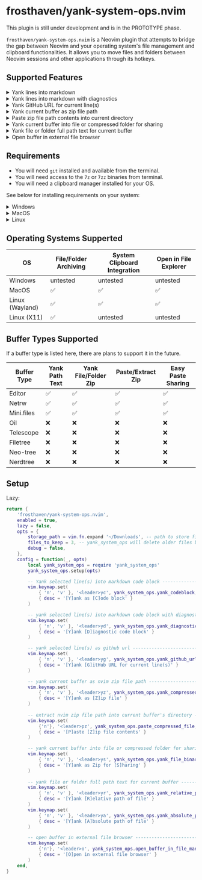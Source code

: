 # frosthaven/yank-system-ops.nvim

This plugin is still under development and is in the PROTOTYPE phase.

`frosthaven/yank-system-ops.nvim` is a Neovim plugin that attempts to bridge the
gap between Neovim and your operating system's file management and clipboard
functionalities. It allows you to move files and folders between Neovim sessions
and other applications through its hotkeys.


##  Supported Features

<details>
    <summary>Yank lines into markdown</summary>

Yank selected line(s) into a markdown code block for pasting into chats, etc.

_Example keymap:_

```lua
vim.keymap.set(
    { 'n', 'v' }, '<leader>yc', yank_system_ops.yank_codeblock,
    { desc = '[Y]ank as [C]ode block' }
)
```

_Example output:_

```lua
M.config = {
    storage_path = vim.fn.stdpath 'data' .. '/yank-more',
    files_to_keep = 3,
    debug = false,
}
```
</details>

<details>
    <summary>Yank lines into markdown with diagnostics</summary>
Yank selected line(s) into a markdown code block with diagnostics for pasting.
Especially useful for pasting into LLMs.

_Example keymap:_

```lua
vim.keymap.set(
    { 'n', 'v' }, '<leader>yd', yank_system_ops.yank_diagnostics,
    { desc = '[Y]ank [D]iagnostic code block' }
)
```

_Example output:_

Diagnostic:

`7`: Miss symbol `,` or `;` .
`7`: Undefined global `something_is_wrong_here`.

`lua/yank_system_ops/init.lua:6-11`:
```lua
M.config = {
    something_is_wrong_here
    storage_path = vim.fn.stdpath 'data' .. '/yank-more',
    files_to_keep = 3,
    debug = false,
}
```
</details>

<details>
    <summary>Yank GitHub URL for current line(s)</summary>
Yank a GitHub URL for the current line(s) in the current buffer. Requires that
there are no pending changes in the current git repository. This respects the
current branch.

_Example keymap:_

```lua
vim.keymap.set(
    { 'n', 'v' }, '<leader>yg', yank_system_ops.yank_github_url,
    { desc = '[Y]ank [G]itHub URL for current line(s)' }
)
```

_Example output:_

https://github.com/Frosthaven/yank-system-ops.nvim/blob/main/lua/yank_system_ops/init.lua?t=1759452837#L6-L10
</details>

<details>
    <summary>Yank current buffer as zip file path</summary>
Yank the current buffer's file or folder contents as a compressed zip file path.
The zip file is created in the configured `storage_path` with the extension
`.nvim.zip` and the path is copied to your system clipboard.

You can follow this up with the "Extract zip file path into current buffer's
directory" feature to paste the compressed file/folder into the current buffer's
directory.

_Example keymap:_

```lua
vim.keymap.set(
    { 'n', 'v' }, '<leader>yz', yank_system_ops.yank_compressed_file,
    { desc = '[Y]ank as [Z]ip file' }
)
```
</details>

<details>
    <summary>Paste zip file path contents into current directory</summary>
If you have previously yanked a compressed file/folder, you can paste it into
the current buffer using this hotkey. The compressed file/folder will be
extracted into the current buffer's directory.

_Example keymap:_

```lua
vim.keymap.set(
    {'n'}, '<leader>pz', yank_system_ops.paste_compressed_file,
    { desc = '[P]aste [Z]ip file contents' }
)
```
</details>

<details>
    <summary>Yank current buffer into file or compressed folder for sharing</summary>
Yanks the current buffer's file or folder (compressed and saved) into the system
clipboard for easy sharing in other applications (e.g. file explorer, Slack,
Discord, etc.).

_Example keymap:_

```lua
vim.keymap.set(
    { 'n', 'v' }, '<leader>ys', yank_system_ops.yank_file_binary,
    { desc = '[Y]ank as Zip for [S]haring' }
)
```
</details>

<details>
    <summary>Yank file or folder full path text for current buffer</summary>
Yank the current buffer's file or folder full path text into your system
clipboard. You can yank either the relative or absolute path.

_Example keymaps:_

```lua
vim.keymap.set(
    { 'n', 'v' }, '<leader>yr', yank_system_ops.yank_relative_path,
    { desc = '[Y]ank [R]elative path of file' }
)
vim.keymap.set(
    { 'n', 'v' }, '<leader>ya', yank_system_ops.yank_absolute_path,
    { desc = '[Y]ank [A]bsolute path of file' }
)
```
</details>

<details>
    <summary>Open buffer in external file browser</summary>
Open the current buffer's directory in your system's file explorer:
    - Windows: explorer.exe
    - MacOS: forklift.app if available or finder.app
    - Linux: open-xdg default

_Example keymap:_

```lua
vim.keymap.set(
    {'n'}, '<leader>o', yank_system_ops.open_buffer_in_file_manager,
    { desc = '[O]pen in external file browser' }
)
```
</details>

## Requirements

- You will need `git` installed and available from the terminal.
- You will need access to the `7z` or `7zz` binaries from terminal.
- You will need a clipboard manager installed for your OS.

See below for installing requirements on your system:

<details>
    <summary>Windows</summary>

You can install 7zip via winget:
```powershell
winget install -e --id 7zip.7zip;
```

Windows has built-in clipboard management via the `clip` command.
</details>

<details>
    <summary>MacOS</summary>

You can install 7zip via Homebrew:
```bash
brew install sevenzip
```
MacOS has built-in clipboard management via the `pbcopy` and `pbpaste` commands.
</details>

<details>
    <summary>Linux</summary>

You can install 7zip via your package manager. See below for specific distros:
```bash
# Debian/Ubuntu
sudo apt install 7zip
```

```bash
# Arch
sudo pacman -S --needed 7zip
```

For Wayland, `wl-clipboard` is recommended for clipboard management. For X11,
`xclip` or `xsel` should work.
</details>

## Operating Systems Supperted

| OS              | File/Folder Archiving | System Clipboard Integration | Open in File Explorer |
|-----------------|-----------------------|------------------------------|-----------------------|
| Windows         | untested              | untested                     | untested              |
| MacOS           | ✅                    | ✅                           | ✅                    |
| Linux (Wayland) | ✅                    | ✅                           | ✅                    |
| Linux (X11)     | ✅                    | untested                     | untested              |

## Buffer Types Supported

If a buffer type is listed here, there are plans to support it in the future.

| Buffer Type | Yank Path Text        | Yank File/Folder Zip | Paste/Extract Zip | Easy Paste Sharing |
|-------------|-----------------------|----------------------|-------------------|--------------------|
| Editor      | ✅                    | ✅                   | ✅                | ✅                 |
| Netrw       | ✅                    | ✅                   | ✅                | ✅                 |
| Mini.files  | ✅                    | ✅                   | ✅                | ✅                 |
| Oil         | ❌                    | ❌                   | ❌                | ❌                 |
| Telescope   | ❌                    | ❌                   | ❌                | ❌                 |
| Filetree    | ❌                    | ❌                   | ❌                | ❌                 |
| Neo-tree    | ❌                    | ❌                   | ❌                | ❌                 |
| Nerdtree    | ❌                    | ❌                   | ❌                | ❌                 |

## Setup

Lazy:

```lua
return {
    'frosthaven/yank-system-ops.nvim',
    enabled = true,
    lazy = false,
    opts = {
        storage_path = vim.fn.expand '~/Downloads', -- path to store files
        files_to_keep = 3, -- yank_system_ops will delete older files beyond this
        debug = false,
    },
    config = function(_, opts)
        local yank_system_ops = require 'yank_system_ops'
        yank_system_ops.setup(opts)

        -- Yank selected line(s) into markdown code block ---------------------
        vim.keymap.set(
            { 'n', 'v' }, '<leader>yc', yank_system_ops.yank_codeblock,
            { desc = '[Y]ank as [C]ode block' }
        )

        -- yank selected line(s) into markdown code block with diagnostics ----
        vim.keymap.set(
            { 'n', 'v' }, '<leader>yd', yank_system_ops.yank_diagnostics,
            { desc = '[Y]ank [D]iagnostic code block' }
        )

        -- yank selected line(s) as github url --------------------------------
        vim.keymap.set(
            { 'n', 'v' }, '<leader>yg', yank_system_ops.yank_github_url,
            { desc = '[Y]ank [G]itHub URL for current line(s)' }
        )

        -- yank current buffer as nvim zip file path --------------------------
        vim.keymap.set(
            { 'n', 'v' }, '<leader>yz', yank_system_ops.yank_compressed_file,
            { desc = '[Y]ank as [Z]ip file' }
        )
        
        -- extract nvim zip file path into current buffer's directory ---------
        vim.keymap.set(
            {'n'}, '<leader>pz', yank_system_ops.paste_compressed_file,
            { desc = '[P]aste [Z]ip file contents' }
        )

        -- yank current buffer into file or compressed folder for sharing -----
        vim.keymap.set(
            { 'n', 'v' }, '<leader>ys', yank_system_ops.yank_file_binary,
            { desc = '[Y]ank as Zip for [S]haring' }
        )
        
        -- yank file or folder full path text for current buffer --------------
        vim.keymap.set(
            { 'n', 'v' }, '<leader>yr', yank_system_ops.yank_relative_path,
            { desc = '[Y]ank [R]elative path of file' }
        )
        vim.keymap.set(
            { 'n', 'v' }, '<leader>ya', yank_system_ops.yank_absolute_path,
            { desc = '[Y]ank [A]bsolute path of file' }
        )

        -- open buffer in external file browser -------------------------------
        vim.keymap.set(
            {'n'}, '<leader>o', yank_system_ops.open_buffer_in_file_manager,
            { desc = '[O]pen in external file browser' }
        )
    end,
}
```
